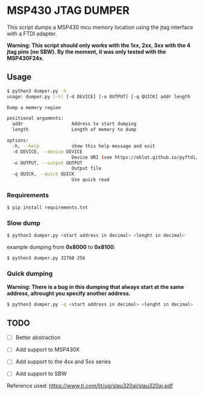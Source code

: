 # MSP430 JTAG DUMPER

This script dumps a MSP430 mcu memory location using the jtag interface with a FTDI adapter.

**Warning: This script should only works with the 1xx, 2xx, 3xx with the 4 jtag pins (no SBW). By the moment, it was only tested with the MSP430F24x.**

## Usage

```bash
$ python3 dumper.py -h
usage: dumper.py [-h] [-d DEVICE] [-o OUTPUT] [-q QUICK] addr length

Dump a memory region

positional arguments:
  addr                  Address to start dumping
  length                Length of memory to dump

options:
  -h, --help            show this help message and exit
  -d DEVICE, --device DEVICE
                        Device URI (see https://eblot.github.io/pyftdi/urlscheme.html)
  -o OUTPUT, --output OUTPUT
                        Output file
  -q QUICK, --quick QUICK
                        Use quick read
```

### Requirements

```bash
$ pip install requirements.txt
```

### Slow dump

```bash
$ python3 dumper.py <start address in decimal> <lenght in decimal>
```

example dumping from **0x8000** to **0x8100**:

```bash
$ python3 dumper.py 32768 256
```

### Quick dumping

**Warning: There is a bug in this dumping that always start at the same address, altrought you specify another address.**

```bash
$ python3 dumper.py -q <start address in decimal> <lenght in decimal>
```

## TODO

- [ ] Better abstraction

- [ ] Add support to MSP430X

- [ ] Add support to the 4xx and 5xx series

- [ ] Add support to SBW



Reference used: https://www.ti.com/lit/ug/slau320aj/slau320aj.pdf
